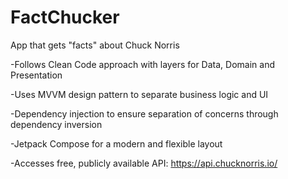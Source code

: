 # FactChucker
 App that gets "facts" about Chuck Norris

-Follows Clean Code approach with layers for Data, Domain and Presentation

-Uses MVVM design pattern to separate business logic and UI

-Dependency injection to ensure separation of concerns through dependency inversion

-Jetpack Compose for a modern and flexible layout

-Accesses free, publicly available API: https://api.chucknorris.io/
